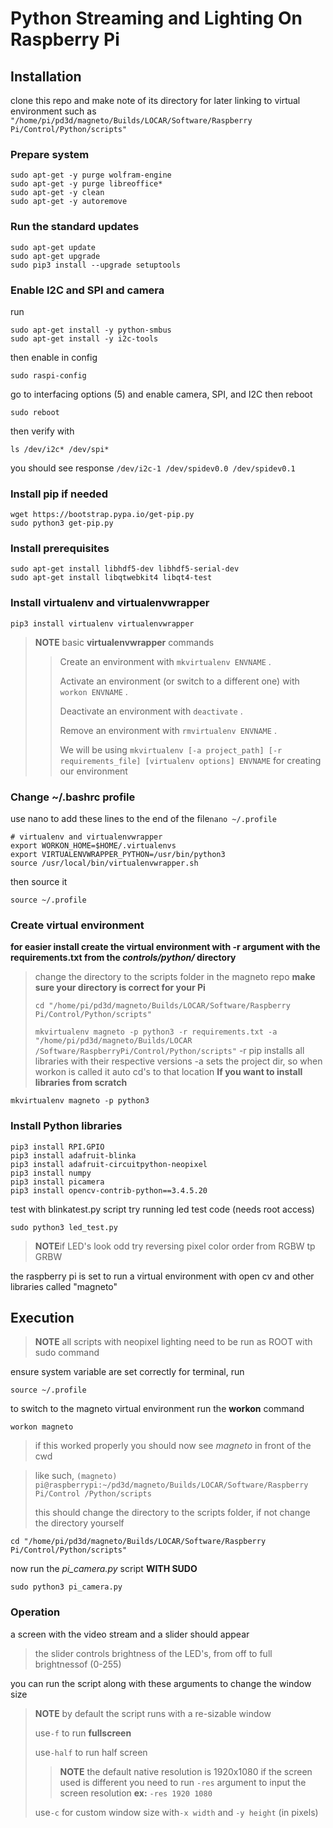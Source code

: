 # Python Streaming and Lighting On Raspberry Pi

## Installation
clone this repo and make note of its directory for later linking to virtual environment
such as ```"/home/pi/pd3d/magneto/Builds/LOCAR/Software/Raspberry Pi/Control/Python/scripts"```
### Prepare system
```
sudo apt-get -y purge wolfram-engine
sudo apt-get -y purge libreoffice*
sudo apt-get -y clean
sudo apt-get -y autoremove
```
### Run the standard updates
```
sudo apt-get update
sudo apt-get upgrade
sudo pip3 install --upgrade setuptools
```
### Enable I2C and SPI and camera
run
```
sudo apt-get install -y python-smbus
sudo apt-get install -y i2c-tools
```
then enable in config
```
sudo raspi-config
```
go to interfacing options (5)
and enable camera, SPI, and I2C
then reboot 
```
sudo reboot
```
then verify with
```
ls /dev/i2c* /dev/spi*
```
you should see response ```/dev/i2c-1 /dev/spidev0.0 /dev/spidev0.1```

### Install pip if needed
```
wget https://bootstrap.pypa.io/get-pip.py
sudo python3 get-pip.py
```
### Install prerequisites
```
sudo apt-get install libhdf5-dev libhdf5-serial-dev
sudo apt-get install libqtwebkit4 libqt4-test
```
### Install virtualenv and virtualenvwrapper
```
pip3 install virtualenv virtualenvwrapper
```
>**NOTE** basic __virtualenvwrapper__ commands
>>Create an environment with ```mkvirtualenv ENVNAME``` .
>>
>>Activate an environment (or switch to a different one) with ```workon ENVNAME``` .
>>
>>Deactivate an environment with ```deactivate``` .
>>
>>Remove an environment with ```rmvirtualenv ENVNAME``` .
>>
>>We will be using ```mkvirtualenv [-a project_path] [-r requirements_file] [virtualenv options] ENVNAME```
>>for creating our environment

### Change ~/.bashrc profile
use nano to add these lines to the end of the file```nano ~/.profile```
```
# virtualenv and virtualenvwrapper
export WORKON_HOME=$HOME/.virtualenvs
export VIRTUALENVWRAPPER_PYTHON=/usr/bin/python3
source /usr/local/bin/virtualenvwrapper.sh
```
then source it
```
source ~/.profile
```
### Create virtual environment
**for easier install create the virtual environment with -r argument with the requirements.txt
from the _controls/python/_ directory**
>change the directory to the scripts folder in the magneto repo
>**make sure your directory is correct for your Pi**
>
>```cd "/home/pi/pd3d/magneto/Builds/LOCAR/Software/Raspberry Pi/Control/Python/scripts"```
>
>```mkvirtualenv magneto -p python3 -r requirements.txt -a "/home/pi/pd3d/magneto/Builds/LOCAR```
```/Software/RaspberryPi/Control/Python/scripts"```
>-r pip installs all libraries with their respective versions
>-a sets the project dir, so when workon is called it auto cd's to that location
**If you want to install libraries from scratch**
```
mkvirtualenv magneto -p python3
```
### Install Python libraries
```
pip3 install RPI.GPIO
pip3 install adafruit-blinka
pip3 install adafruit-circuitpython-neopixel
pip3 install numpy
pip3 install picamera
pip3 install opencv-contrib-python==3.4.5.20
```
test with blinkatest.py script
try running led test code (needs root access)
```
sudo python3 led_test.py
```
>**NOTE**if LED's look odd try reversing pixel color order from RGBW tp GRBW

the raspberry pi is set to run a virtual environment with open cv and other libraries called "magneto"

## Execution
>**NOTE** all scripts with neopixel lighting need to be run as ROOT with sudo command

ensure system variable are set correctly for terminal, run 
```
source ~/.profile
```

to switch to the magneto virtual environment run the **workon** command
```
workon magneto
```
>if this worked properly you should now see _magneto_ in front of the cwd

>like such, ```(magneto) pi@raspberrypi:~/pd3d/magneto/Builds/LOCAR/Software/Raspberry Pi/Control
/Python/scripts```
>
>this should change the directory to the scripts folder, if not change the directory yourself
```
cd "/home/pi/pd3d/magneto/Builds/LOCAR/Software/Raspberry Pi/Control/Python/scripts"
```

now run the _pi_camera.py_ script **WITH SUDO**
```
sudo python3 pi_camera.py
```

### Operation
a screen with the video stream and a slider should appear
>the slider controls brightness of the LED's, from off to full brightnessof (0-255)

you can run the script along with these arguments to change the window size
>**NOTE** by default the script runs with a re-sizable window
>
>use```-f``` to run **fullscreen** 
>
>use```-half``` to run half screen
>> **NOTE** the default native resolution is 1920x1080 if the screen used is different you need to run
>>```-res``` argument to input the screen resolution **ex:** ```-res 1920 1080```
>
>use```-c``` for custom window size with```-x width``` and ```-y height``` (in pixels)

